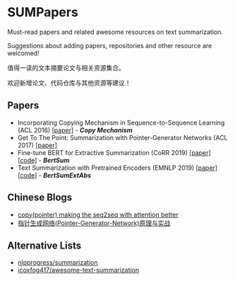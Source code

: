 # SUMPapers
Must-read papers and related awesome resources on text summarization.

Suggestions about adding papers, repositories and other resource are welcomed!

值得一读的文本摘要论文与相关资源集合。

欢迎新增论文、代码仓库与其他资源等建议！

## Papers
- Incorporating Copying Mechanism in Sequence-to-Sequence Learning (ACL 2016) [[paper]](https://www.aclweb.org/anthology/P16-1154/) - ***Copy Mechanism***
- Get To The Point: Summarization with Pointer-Generator Networks (ACL 2017) [[paper]](https://www.aclweb.org/anthology/P17-1099/)
- Fine-tune BERT for Extractive Summarization (CoRR 2019) [[paper]](https://arxiv.org/abs/1903.10318)[[code]](https://github.com/nlpyang/BertSum) - ***BertSum***
- Text Summarization with Pretrained Encoders (EMNLP 2019) [[paper]](https://www.aclweb.org/anthology/D19-1387/)[[code]](https://github.com/nlpyang/PreSumm) - ***BertSumExtAbs***

## Chinese Blogs
- [copy(pointer) making the seq2seq with attention better](https://carlos9310.github.io/2019/11/19/add-copy-to-seq2seq-with-attention/)
- [指针生成网络(Pointer-Generator-Network)原理与实战](https://www.cnblogs.com/zingp/p/11571593.html)

## Alternative Lists
- [nlpprogress/summarization](http://nlpprogress.com/english/summarization.html)
- [icoxfog417/awesome-text-summarization](https://github.com/icoxfog417/awesome-text-summarization)
